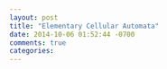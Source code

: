 ```yaml
---
layout: post
title: "Elementary Cellular Automata"
date: 2014-10-06 01:52:44 -0700
comments: true
categories: 
---
```

